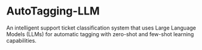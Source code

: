 # AutoTagging-LLM
An intelligent support ticket classification system that uses Large Language Models (LLMs) for automatic tagging with zero-shot and few-shot learning capabilities.
